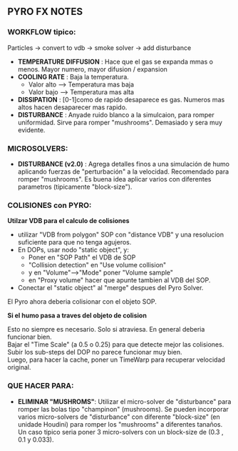 ## PYRO FX NOTES

### WORKFLOW tipico:   

Particles -> convert to vdb -> smoke solver -> add disturbance


- **TEMPERATURE DIFFUSION** : Hace que el gas se expanda mmas o menos. Mayor numero, mayor difusion / expansion   
- **COOLING RATE** : Baja la temperatura.   
   - Valor alto --> Temperatura mas baja   
   - Valor bajo --> Temperatura mas alta    
- **DISSIPATION** : [0-1]como de rapido desaparece es gas. Numeros mas altos hacen desaparecer mas rapido.   
- **DISTURBANCE** : Anyade ruido blanco a la simulcaion, para romper uniformidad. Sirve para romper "mushrooms". Demasiado y sera muy evidente.   

### MICROSOLVERS:   
- **DISTURBANCE (v2.0)** : Agrega detalles finos a una simulación de humo aplicando fuerzas de "perturbación" a la velocidad. Recomendado para romper "mushrooms". Es buena idea aplicar varios con diferentes parametros  (tipicamente "block-size").   

### COLISIONES con PYRO:   
**Utilzar VDB para el calculo de colisiones**   
- utilizar "VDB from polygon" SOP con "distance VDB" y una resolucion suficiente para que no tenga agujeros.   
- En DOPs, usar nodo "static object", y:   
   - Poner en "SOP Path" el VDB de SOP
   - "Collision detection" en "Use volume collision"
   - y en "Volume"-->"Mode"  poner "Volume sample"
   - en "Proxy volume" hacer que apunte tambien al VDB del SOP.
- Conectar el "static object" al "merge" despues del Pyro Solver.   

El Pyro ahora deberia colisionar con el objeto SOP.

**Si el humo pasa a traves del objeto de colision**   

Esto no siempre es necesario. Solo si atraviesa. En general deberia funcionar bien.   
Bajar el "Time Scale" (a 0.5 o 0.25) para que detecte mejor las colisiones.   
Subir los sub-steps del DOP no parece funcionar muy bien.   
Luego, para hacer la cache, poner un TimeWarp para recuperar velocidad original.   


### QUE HACER PARA:   
- **ELIMINAR "MUSHROMS"**: Utilizar el micro-solver de "disturbance" para romper las bolas tipo "champinon" (mushrooms). Se pueden incorporar varios micro-solvers de "disturbance" con diferente "block-size" (en unidade Houdini) para romper los "mushrooms" a diferentes tanaños. Un caso tipico seria poner 3 micro-solvers con un block-size de (0.3 , 0.1 y 0.033).   
